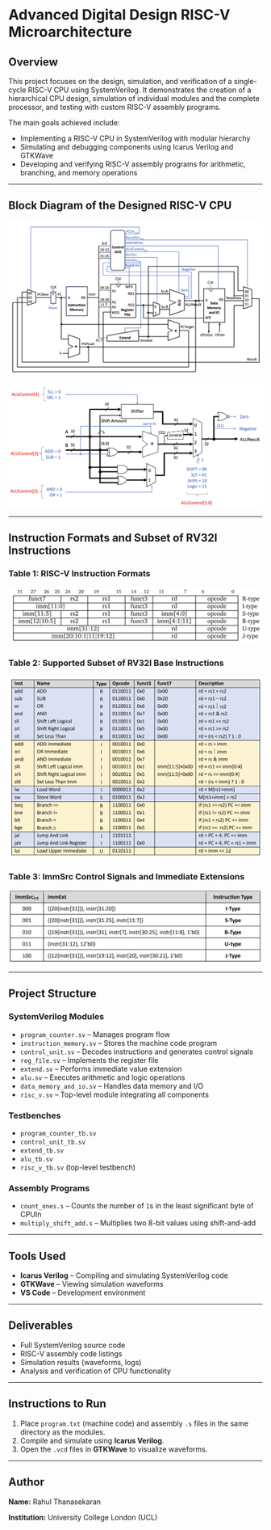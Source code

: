 # Advanced Digital Design RISC-V Microarchitecture

## Overview  
This project focuses on the design, simulation, and verification of a single-cycle RISC-V CPU using SystemVerilog. It demonstrates the creation of a hierarchical CPU design, simulation of individual modules and the complete processor, and testing with custom RISC-V assembly programs.  

The main goals achieved include:  
- Implementing a RISC-V CPU in SystemVerilog with modular hierarchy  
- Simulating and debugging components using Icarus Verilog and GTKWave  
- Developing and verifying RISC-V assembly programs for arithmetic, branching, and memory operations  

---

## Block Diagram of the Designed RISC-V CPU  

![Figure 1: Block diagram of the designed RISC-V CPU](RISC-V_Microarchitecture.png)  

![Figure 2: Arithmetic Logic Unit (ALU) internal design](Arithmetic_Logic_Unit.png)  

---

## Instruction Formats and Subset of RV32I Instructions  

### Table 1: RISC-V Instruction Formats  
![Table 1](RISC-V_Instruction_Formats.png)  

### Table 2: Supported Subset of RV32I Base Instructions  
![Table 2](Subset_of_RV32I_Base_Instructions.png)  

### Table 3: ImmSrc Control Signals and Immediate Extensions  
![Table 3](ImmSrc_and_Immediate_Extend_Values.png)  

---

## Project Structure  

### SystemVerilog Modules  
- `program_counter.sv` – Manages program flow  
- `instruction_memory.sv` – Stores the machine code program  
- `control_unit.sv` – Decodes instructions and generates control signals  
- `reg_file.sv` – Implements the register file  
- `extend.sv` – Performs immediate value extension  
- `alu.sv` – Executes arithmetic and logic operations  
- `data_memory_and_io.sv` – Handles data memory and I/O  
- `risc_v.sv` – Top-level module integrating all components  

### Testbenches  
- `program_counter_tb.sv`  
- `control_unit_tb.sv`  
- `extend_tb.sv`  
- `alu_tb.sv`  
- `risc_v_tb.sv` (top-level testbench)  

### Assembly Programs  
- `count_ones.s` – Counts the number of `1`s in the least significant byte of CPUIn  
- `multiply_shift_add.s` – Multiplies two 8-bit values using shift-and-add  

---

## Tools Used  
- **Icarus Verilog** – Compiling and simulating SystemVerilog code  
- **GTKWave** – Viewing simulation waveforms  
- **VS Code** – Development environment  

---

## Deliverables  
- Full SystemVerilog source code  
- RISC-V assembly code listings  
- Simulation results (waveforms, logs)  
- Analysis and verification of CPU functionality  

---

## Instructions to Run  
1. Place `program.txt` (machine code) and assembly `.s` files in the same directory as the modules.  
2. Compile and simulate using **Icarus Verilog**.  
3. Open the `.vcd` files in **GTKWave** to visualize waveforms.  

---

## Author  
**Name:** Rahul Thanasekaran 

**Institution:** University College London (UCL)  

